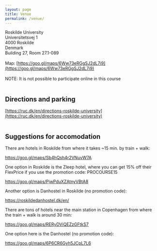 ```yaml
---
layout: page
title: Venue
permalink: /venue/
---
```


Roskilde University<br>
Universitetsvej 1<br>
4000 Roskilde<br>
Denmark<br>
Building 27, Room 27.1-089<br>
<br>
Map: [https://goo.gl/maps/6Ww73eRGgSJ2dL7i9](https://goo.gl/maps/6Ww73eRGgSJ2dL7i9)<br>
<br>
NOTE: It is not possible to participate online in this course<br>
<br>
## Directions and parking

[https://ruc.dk/en/directions-roskilde-university](https://ruc.dk/en/directions-roskilde-university)<br>
<br>
## Suggestions for accomodation

There are hotels in Roskilde from where it takes ~15 min. by train + walk:

https://goo.gl/maps/Sb4hQsh4r2VNuvW7A

 

One option in Roskilde is the Zleep hotel, where you can get 15% off their FlexPrice if you use the promotion code: PROCOURSE15

https://goo.gl/maps/PjwPduXZAtnyVBtA8

 

Another option is Danhostel in Roskilde (no promotion code):

https://roskildedanhostel.dk/en/

 

There are tons of hotels near the main station in Copenhagen from where the train + walk is around 30 min:

https://goo.gl/maps/RERyDViQEZzGFtkS7

 

One option here is the Danhostel (no promotion code):

https://goo.gl/maps/6P6CR6Gyh5JCpL7L6